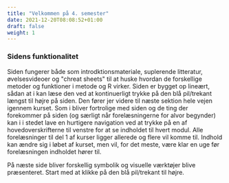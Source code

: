 ```yaml
---
title: "Velkommen på 4. semester"
date: 2021-12-20T08:08:52+01:00
draft: false
weight: 1
---
```


### Sidens funktionalitet
Siden fungerer både som introdktionsmateriale, suplerende litteratur, øvelsesvideoer og "chreat sheets" til at huske hvordan de forskellige metoder og funktioner i metode og R virker. Siden er bygget op lineært, sådan at i kan læse den ved at kontinuerligt trykke på den blå pil/trekant længst til højre på siden. Den fører jer videre til næste sektion hele vejen igennem kurset. Som i bliver fortrolige med siden og de ting der forekommer på siden (og særligt når forelæsningerne for alvor begynder) kan i i stedet lave en hurtigere navigation ved at trykke på en af hovedoverskrifterne til venstre for at se indholdet til hvert modul. Alle forelæsninger til del 1 af kurser ligger allerede og flere vil komme til. Indhold kan ændre sig i løbet af kurset, men vil, for det meste, være klar en uge før forelæsningen indholdet hører til.

På næste side bliver forskellig symbolik og visuelle værktøjer blive præsenteret. Start med at klikke på den blå pil/trekant til højre.